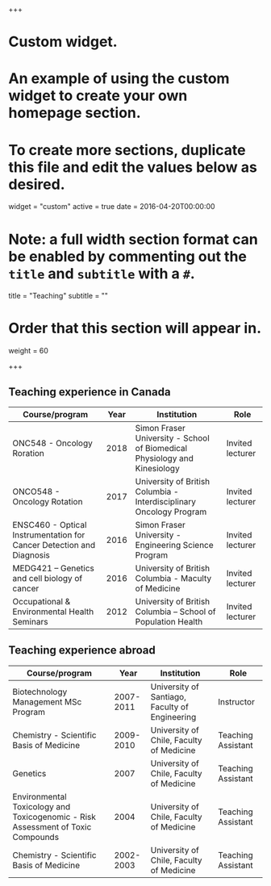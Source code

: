 +++
# Custom widget.
# An example of using the custom widget to create your own homepage section.
# To create more sections, duplicate this file and edit the values below as desired.
widget = "custom"
active = true
date = 2016-04-20T00:00:00

# Note: a full width section format can be enabled by commenting out the `title` and `subtitle` with a `#`.
title = "Teaching"
subtitle = ""

# Order that this section will appear in.
weight = 60

+++  

## Teaching experience in Canada

**Course/program** | **Year** | **Institution** |	**Role**
-------------------|----------|-----------------|-----------
ONC548 - Oncology Roration | 2018 | Simon Fraser University - School of Biomedical Physiology and Kinesiology |	Invited lecturer
ONCO548 - Oncology Rotation | 2017 |	University of British Columbia - Interdisciplinary Oncology Program |	Invited lecturer
ENSC460 - Optical Instrumentation for Cancer Detection and Diagnosis | 2016 |	Simon Fraser University - Engineering Science Program |	Invited lecturer
MEDG421 – Genetics and cell biology of cancer | 2016 |	University of British Columbia - Maculty of Medicine |	Invited lecturer
Occupational & Environmental Health Seminars | 2012 | University of British Columbia – School of Population Health |	Invited lecturer  



## Teaching experience abroad
**Course/program** | **Year** | **Institution** |	**Role**
-------------------|----------|-----------------|-----------
Biotechnology Management MSc Program | 2007-2011 | University of Santiago, Faculty of Engineering | Instructor 
Chemistry - Scientific Basis of Medicine | 2009-2010 | University of Chile, Faculty of Medicine | Teaching Assistant
Genetics | 2007 | University of Chile, Faculty of Medicine | Teaching Assistant
Environmental Toxicology and Toxicogenomic - Risk Assessment of Toxic Compounds | 2004 | University of Chile, Faculty of Medicine | Teaching Assistant
Chemistry - Scientific Basis of Medicine | 2002-2003 | University of Chile, Faculty of Medicine | Teaching Assistant



